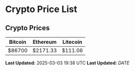 # Crypto Price List

## Crypto Prices
| Bitcoin | Ethereum | Litecoin |
| ------- | -------- | -------- |
| $86700 | $2171.33 | $111.06 |
**Last Updated:** 2025-03-03 19:38 UTC
**Last Updated:** $DATE$
